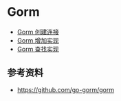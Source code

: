 <!-- ---
title: Gorm
date: 2020-10-09 08:49:13
category: showcode, gorm
--- -->

# Gorm

* [Gorm 创建连接](/gorm/gorm_open.md)
* [Gorm 增加实现](/gorm/gorm_create.md)
* [Gorm 查找实现](/gorm/gorm_find.md)

## 参考资料

- https://github.com/go-gorm/gorm

